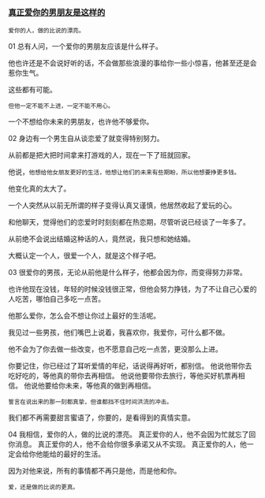 ### [真正爱你的男朋友是这样的](http://mp.weixin.qq.com/s/Yy2DWFf45pwd3fc4wkDKVg)

`爱你的人，做的比说的漂亮。`

01
总有人问，一个爱你的男朋友应该是什么样子。

他也许还是不会说好听的话，不会做那些浪漫的事给你一些小惊喜，他甚至还是会惹你生气。

这些都有可能。

`但他一定不能不上进，一定不能不用心。`

一个不想给你未来的男朋友，也许他不够爱你。

02
身边有一个男生自从谈恋爱了就变得特别努力。

从前都是把大把时间拿来打游戏的人，现在一下了班就回家。

他说，`他想给他女朋友更好的生活，他想让他们的未来有些期盼，所以他想要挣更多钱。`

他变化真的太大了。

一个人突然从以前无所谓的样子变得认真又谨慎，他居然收起了爱玩的心。

和他聊天，觉得他们的恋爱时时刻刻都在热恋期，尽管听说已经谈了一年多了。

从前绝不会说出结婚这种话的人，竟然说，我只想和她结婚。

大概认定一个人，很爱一个人，就是这个样子吧。

03
很爱你的男孩，无论从前他是什么样子，他都会因为你，而变得努力非常。

也许他现在没钱，年轻的时候没钱很正常，但他会努力挣钱，为了不让自己心爱的人吃苦，哪怕自己多吃一点苦。

他那么爱你，怎么会不想让你过上最好的生活呢。

我见过一些男孩，他们嘴巴上说着，我喜欢你，我爱你，可什么都不做。

他不会为了你去做一些改变，也不愿意自己吃一点苦，更没那么上进。

你要记住，你已经过了耳听爱情的年纪，话说得再好听，都别信。
他说他带你去吃好吃的，等他真的带你去再相信。
他说他要带你去旅行，等他买好机票再相信。
他说他要给你未来，等他真的做到再相信。

`誓言在说出来的那一刻都真挚，但谁都挡不住时间洪流的冲击。`

我们都不再需要甜言蜜语了，你要的，是看得到的真情实意。

04
我相信，爱你的人，做的比说的漂亮。
真正爱你的人，他不会因为忙就忘了回你消息。
真正爱你的人，他不会给你很多承诺又从不实现。
真正爱你的人，他一定会给你他能给的最好的生活。

因为对他来说，所有的事情都不再只是他，而是他和你。

`爱，还是做的比说的更真。`
